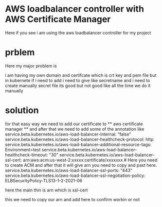 # AWS loadbalancer controller with AWS Certificate Manager

Here if you see i am using the aws loadbalancer controller for my project

# prblem

Here my major problem is 

i am having my own domain and certifcate
which is crt key and pem file but in kubernete if i need to add i need to give like secretname and i need to create manually secret file
its good but not good like all the time we do it manually

# solution

for that easy way we need to add our certificate to ** aws certificate manager ** and after that we need to add some of the annotation
like
    service.beta.kubernetes.io/aws-load-balancer-internal: "false"
    service.beta.kubernetes.io/aws-load-balancer-healthcheck-protocol: http
    service.beta.kubernetes.io/aws-load-balancer-additional-resource-tags: Environment=test
    service.beta.kubernetes.io/aws-load-balancer-healthcheck-timeout: "30"
    service.beta.kubernetes.io/aws-load-balancer-ssl-cert: arn:aws:acm:us-west-2:xxxxx:certificate/xxxxxxx # Here you need to create ACM and after that it will give arn you need to copy and past here.
    service.beta.kubernetes.io/aws-load-balancer-ssl-ports: "443"
    service.beta.kubernetes.io/aws-load-balancer-ssl-negotiation-policy: ELBSecurityPolicy-TLS13-1-2-2021-06

here the main thin is arn which is ssl-cert 

this we need to copy our arn and add here to confirm workin or not


